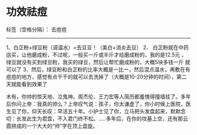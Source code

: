 # 功效祛痘

标签（空格分隔）： 去痘痘

---

<!--
1、白芷粉+绿豆粉（调温水）=去豆豆！（美白+消炎去豆） 
这是汉方美容配方，看电视时学到的。敷后，你就能感觉大豆豆变小了，小豆豆第二天变没了！而且这是中药配方，草本配方的是最温和的，最重要的是很便宜！白芷粉去随便一家中药店就能买到，买5块钱，要他们帮你磨成粉就有一大袋，我到现在都还没用完呢！ 
绿豆粉就更简单，大型商场一般都有卖已磨好的粉，如果你找不到，买一袋绿豆，用研磨机自己磨就好了！-->

1、白芷粉+绿豆粉（调温水）=去豆豆！（美白+消炎去豆） 
2、 白芷粉就在中药店买，让他磨成粉，不过呢，一般买一斤或半斤才给磨成粉的，我的是12.5元 ，绿豆就没有买到绿豆粉，我买的绿豆，然后让帮忙磨成粉的，大概5块多钱一斤 就可以了
3、然后，绿豆粉和白芷粉的比率大概是一比一，然后混点温水，再敷在有痘痘的地方，感觉有点干干的就可以去洗掉了（大概是10-20分钟的时间），第二天就能看到效果了


木有，你帅的惊天地、泣鬼神。周杰伦、王力宏等人简历都羞愧得撞墙挂了。多年后你问上帝：我真的帅么？上帝叹气说：孩子，你太谦虚了，你小时候上医院，医生见了你，仰天长叹：早活五十年。小护士见了你，立马把头发盘起来，默默念叨：长发此生为君盘，不入君门终不松。.....多年后，在你的坟墓上空，还有那云霞拼成的一个大大的“帅”字在顶上盘旋。

